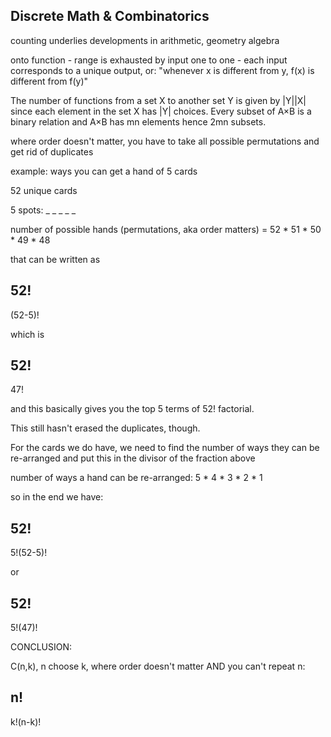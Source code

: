 ## Discrete Math & Combinatorics

counting underlies developments in arithmetic, geometry algebra

onto function - range is exhausted by input
one to one - each input corresponds to a unique output, or:
"whenever x is different from y, f(x) is different from f(y)"


The number of functions from a set X to another set Y is given by |Y||X| since each element in the set X has |Y| choices.
Every subset of A×B is a binary relation and A×B has mn elements hence 2mn subsets.

where order doesn't matter, you have to take all possible permutations and get rid of duplicates

example: ways you can get a hand of 5 cards

52 unique cards

5 spots: _ _ _ _ _

number of possible hands (permutations, aka order matters) = 52 * 51 * 50 * 49 * 48

that can be written as

52!
----
(52-5)!

which is

52!
-----
47!

and this basically gives you the top 5 terms of 52! factorial.

This still hasn't erased the duplicates, though.

For the cards we do have, we need to find the number of ways they can be re-arranged and put this in the divisor of the fraction above

number of ways a hand can be re-arranged: 5 * 4 * 3 * 2 * 1

so in the end we have:

52!
----
5!(52-5)!                            

or

52!
-----
5!(47)!

CONCLUSION:

C(n,k), n choose k, where order doesn't matter AND you can't repeat n:

n!
-----
k!(n-k)!
